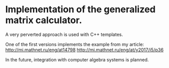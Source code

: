 # Implementation of the generalized matrix calculator.

A very perverted approach is used with C++ templates.

One of the first versions implements the example from my article:
http://mi.mathnet.ru/eng/at14798
http://mi.mathnet.ru/eng/at/y2017/i5/p36

In the future, integration with computer algebra systems is planned.